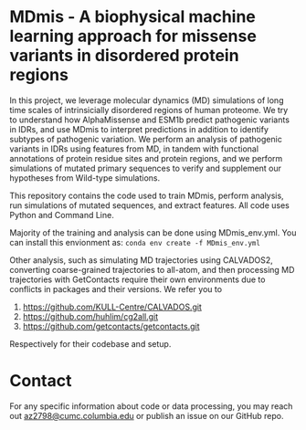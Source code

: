 # MDmis - A biophysical machine learning approach for missense variants in disordered protein regions

In this project, we leverage molecular dynamics (MD) simulations of long time scales of intrinsicially disordered regions of human proteome. We try to understand how AlphaMissense and ESM1b predict pathogenic variants in IDRs, and use MDmis to interpret predictions in addition to identify subtypes of pathogenic variation. 
We perform an analysis of pathogenic variants in IDRs using features from MD, in tandem with
functional annotations of protein residue sites and protein regions, and we perform simulations of mutated primary sequences to verify and supplement our hypotheses from Wild-type simulations.

This repository contains the code used to train MDmis, perform analysis, run simulations of mutated sequences, and extract features. All code uses Python and Command Line.

Majority of the training and analysis can be done using MDmis_env.yml. You can install this envionment as:
```conda env create -f MDmis_env.yml``` 

Other analysis, such as simulating MD trajectories using CALVADOS2, converting coarse-grained trajectories to all-atom, and then processing MD trajectories with GetContacts require their own environments due to conflicts in packages and their versions. We refer you to 
1. https://github.com/KULL-Centre/CALVADOS.git
2. https://github.com/huhlim/cg2all.git
3. https://github.com/getcontacts/getcontacts.git
   
Respectively for their codebase and setup. 

# Contact
For any specific information about code or data processing, you may reach out az2798@cumc.columbia.edu or publish an issue on our GitHub repo.
